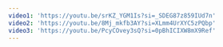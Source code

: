 ```yaml
---
video1: 'https://youtu.be/srKZ_YGM1Is?si=_SDEG87z859IUd7n'
video2: 'https://youtu.be/8Mj_mkfb3AY?si=XLmm4UrXYC5zPQbp'
video3: 'https://youtu.be/PcyCOvey3sQ?si=0pBhICIXW8mX9Ref'
---
```

